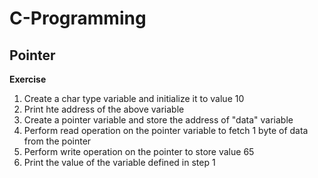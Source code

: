 # C-Programming
 
 ## Pointer
 
 **Exercise**
 
 1. Create a char type variable and initialize it to value 10
 2. Print hte address of the above variable
 3. Create a pointer variable and store the address of "data" variable
 4. Perform read operation on the pointer variable to fetch 1 byte of data from the pointer
 5. Perform write operation on the pointer to store value 65
 6. Print the value of the variable defined in step 1
